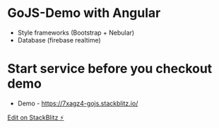 # GoJS-Demo with Angular

-   Style frameworks (Bootstrap + Nebular)
-   Database (firebase realtime)

# Start service before you checkout demo

-   Demo - https://7xagz4-gojs.stackblitz.io/

[Edit on StackBlitz ⚡️](https://stackblitz.com/edit/7xagz4-gojs)
